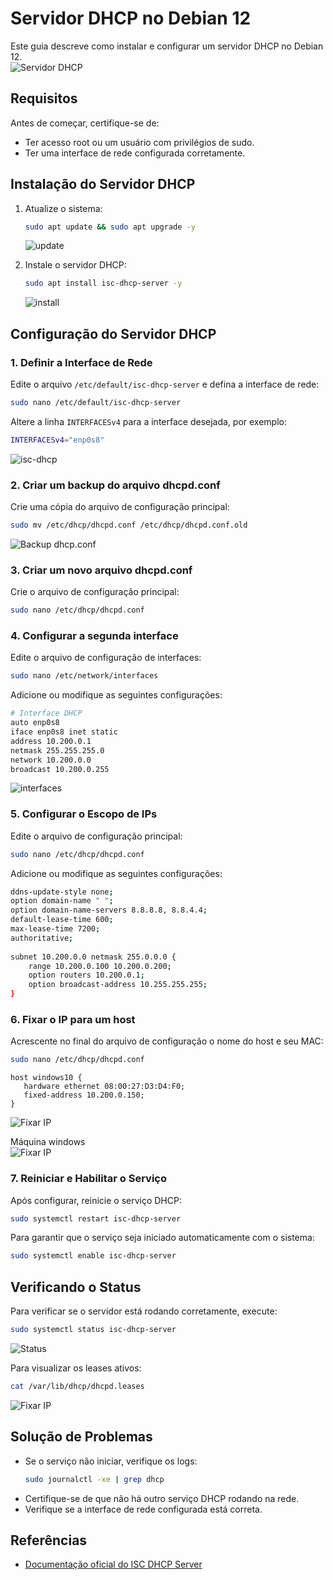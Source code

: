 # Servidor DHCP no Debian 12  
Este guia descreve como instalar e configurar um servidor DHCP no Debian 12.  
![Servidor DHCP](imagens/DHCP-Server.webp)  


## Requisitos
Antes de começar, certifique-se de:
- Ter acesso root ou um usuário com privilégios de sudo.
- Ter uma interface de rede configurada corretamente.

## Instalação do Servidor DHCP
1. Atualize o sistema:
   ```bash
   sudo apt update && sudo apt upgrade -y
   ```
   ![update](imagens/update.png) 
   
2. Instale o servidor DHCP:
   ```bash
   sudo apt install isc-dhcp-server -y
   ```
   ![install](imagens/install-dhcp.png)  
   
## Configuração do Servidor DHCP
### 1. Definir a Interface de Rede
Edite o arquivo `/etc/default/isc-dhcp-server` e defina a interface de rede:
   ```bash
   sudo nano /etc/default/isc-dhcp-server
   ```
   Altere a linha `INTERFACESv4` para a interface desejada, por exemplo:
   ```bash
   INTERFACESv4="enp0s8"
   ```
   ![isc-dhcp](imagens/isc-dhcp-server.png)  
   
### 2. Criar um backup do arquivo dhcpd.conf
Crie uma cópia do arquivo de configuração principal:
   ```bash
   sudo mv /etc/dhcp/dhcpd.conf /etc/dhcp/dhcpd.conf.old
   ```
   ![Backup dhcp.conf](imagens/backupDHCPD.conf.png)  
   
### 3. Criar um novo arquivo dhcpd.conf
Crie o arquivo de configuração principal:
   ```bash
   sudo nano /etc/dhcp/dhcpd.conf
   ```

### 4. Configurar a segunda interface
Edite o arquivo de configuração de interfaces:
   ```bash
   sudo nano /etc/network/interfaces
   ```
   Adicione ou modifique as seguintes configurações:
   ```bash
   # Interface DHCP
   auto enp0s8
   iface enp0s8 inet static
   address 10.200.0.1
   netmask 255.255.255.0
   network 10.200.0.0
   broadcast 10.200.0.255
   ```
   ![interfaces](imagens/interfaces.png)  
   
### 5. Configurar o Escopo de IPs
Edite o arquivo de configuração principal:
   ```bash
   sudo nano /etc/dhcp/dhcpd.conf
   ```
   Adicione ou modifique as seguintes configurações:
   ```bash
   ddns-update-style none;
   option domain-name " ";
   option domain-name-servers 8.8.8.8, 8.8.4.4;
   default-lease-time 600;
   max-lease-time 7200;
   authoritative;
       
   subnet 10.200.0.0 netmask 255.0.0.0 {
       range 10.200.0.100 10.200.0.200;
       option routers 10.200.0.1;
       option broadcast-address 10.255.255.255;      
   }
   ```
   
### 6. Fixar o IP para um host
Acrescente no final do arquivo de configuração o nome do host e seu MAC:
   ```bash
   sudo nano /etc/dhcp/dhcpd.conf
   ```
   ```
   host windows10 {
      hardware ethernet 08:00:27:D3:D4:F0;
      fixed-address 10.200.0.150;
   }
   ```
   ![Fixar IP](imagens/fixed_ip.png) 

Máquina windows  
   ![Fixar IP](imagens/fixedIP.png) 
   
### 7. Reiniciar e Habilitar o Serviço
Após configurar, reinicie o serviço DHCP:
   ```bash
   sudo systemctl restart isc-dhcp-server
   ```
   Para garantir que o serviço seja iniciado automaticamente com o sistema:
   ```bash
   sudo systemctl enable isc-dhcp-server
   ```

## Verificando o Status
Para verificar se o servidor está rodando corretamente, execute:
   ```bash
   sudo systemctl status isc-dhcp-server
   ```
   ![Status](imagens/status.png) 
   
Para visualizar os leases ativos:
   ```bash
   cat /var/lib/dhcp/dhcpd.leases
   ```
   ![Fixar IP](imagens/leases.png)  
   
## Solução de Problemas
- Se o serviço não iniciar, verifique os logs:
  ```bash
  sudo journalctl -xe | grep dhcp
  ```
- Certifique-se de que não há outro serviço DHCP rodando na rede.
- Verifique se a interface de rede configurada está correta.

## Referências
- [Documentação oficial do ISC DHCP Server](https://manpages.debian.org/buster/isc-dhcp-server/dhcpd.conf.5.en.html)


